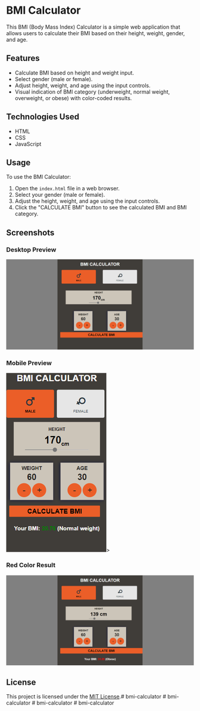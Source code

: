 # BMI Calculator

This BMI (Body Mass Index) Calculator is a simple web application that allows users to calculate their BMI based on their height, weight, gender, and age.

## Features

- Calculate BMI based on height and weight input.
- Select gender (male or female).
- Adjust height, weight, and age using the input controls.
- Visual indication of BMI category (underweight, normal weight, overweight, or obese) with color-coded results.

## Technologies Used

- HTML
- CSS
- JavaScript

## Usage

To use the BMI Calculator:

1. Open the `index.html` file in a web browser.
2. Select your gender (male or female).
3. Adjust the height, weight, and age using the input controls.
4. Click the "CALCULATE BMI" button to see the calculated BMI and BMI category.

## Screenshots

### Desktop Preview
![Desktop Preview](<Screenshots/desktop preview.png>)

### Mobile Preview
![Mobile Preview](<Screenshots/mobile preview with result in green.png>)>

### Red Color Result
![Desktop Preview](<Screenshots/desktop preview with red result.png>)

## License

This project is licensed under the [MIT License](LICENSE).#   b m i - c a l c u l a t o r 
 
 #   b m i - c a l c u l a t o r 
 
 #   b m i - c a l c u l a t o r 
 
 #   b m i - c a l c u l a t o r 
 
 